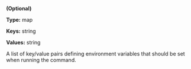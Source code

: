 **(Optional)**

**Type:** map

**Keys:** string

**Values:** string

A list of key/value pairs defining environment
variables that should be set when running the command.